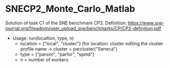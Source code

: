 # SNECP2_Monte_Carlo_Matlab
Solution of task C1 of the SNE benchmark CP2. Definition: https://www.sne-journal.org/fileadmin/user_upload_sne/benchmarks/CP/CP2-definition.pdf

* Usage: run(localtion, type, n)
  * location = {"local", "cluster"} (for location: cluster editing the cluster profile name -> cluster = parcluster("Seneca")
  * type = {"parsim", "parfor", "spmd"}
  * n = number of workers
